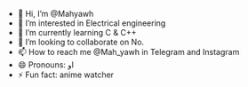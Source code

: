 - 👋 Hi, I’m @Mahyawh
- 👀 I’m interested in Electrical engineering
- 🌱 I’m currently learning C & C++
- 💞️ I’m looking to collaborate on No.
- 📫 How to reach me @Mah_yawh in Telegram and Instagram 
- 😄 Pronouns: او
- ⚡ Fun fact: anime watcher

<!---
Mahyawh/Mahyawh is a ✨ special ✨ repository because its `README.md` (this file) appears on your GitHub profile.
You can click the Preview link to take a look at your changes.
--->
